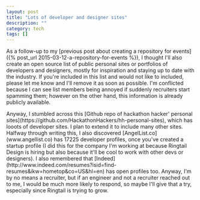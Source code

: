 ```yaml
---
layout: post
title: "Lots of developer and designer sites"
description: ""
category: tech
tags: []
---
```


<p class="typl8-drop-cap">
As a follow-up to my [previous post about creating a repository for events]({% post_url 2015-03-12-a-repository-for-events %}),
I thought I'll also create an open source list of public personal sites or portfolios of developers and designers, mostly
for inspiration and staying up to date with the industry. If you're included in this list and would not like to included,
please let me know and I'll remove it as soon as possible. I'm conflicted because I can see list members being
annoyed if suddenly recruiters start spamming them; however on the other hand, this information is already publicly
available.
</p>

<p>Anyway, I stumbled across this [Github repo of hackathon hacker' personal sites](https://github.com/HackathonHackers/hh-personal-sites),
which has looots of developer sites. I plan to extend it to include many other sites. Halfway through writing this, I
also discovered [AngelList.co](www.angellist.co) has 17225 developer profiles, once you've created a
startup profile (I did this for the company I'm working at because Ringtail Design is hiring but also because
it'll be cool to work with other devs or designers). I also remembered that [Indeed](http://www.indeed.com/resumes?isid=find-resumes&ikw=hometop&co=US&hl=en)
 has open profiles too. Anyway, I'm by no means a recruiter, but
if an engineer and not a recruiter reached out to me, I would be much more likely to respond, so maybe I'll
give that a try, especially since Ringtail is trying to grow.
</p>

